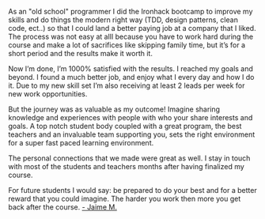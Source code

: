   

As an "old school" programmer I did the Ironhack bootcamp to improve my skills
and do things the modern right way (TDD, design patterns, clean code, ect..)
so that I could land a better paying job at a company that I liked. The
process was not easy at allI because you have to work hard during the course
and make a lot of sacrifices like skipping family time, but it’s for a short
period and the results make it worth it.

  

Now I’m done, I’m 1000% satisfied with the results. I reached my goals and
beyond. I found a much better job, and enjoy what I every day and how I do it.
Due to my new skill set I’m also receiving at least 2 leads per week for new
work opportunities.

  

But the journey was as valuable as my outcome! Imagine sharing knowledge and
experiences with people with who your share interests and goals. A top notch
student body coupled with a great program, the best teachers and an invaluable
team supporting you, sets the right environment for a super fast paced
learning environment.

  

The personal connections that we made were great as well. I stay in touch with
most of the students and teachers months after having finalized my course.

  

For future students I would say: be prepared to do your best and for a better
reward that you could imagine. The harder you work then more you get back
after the course. [\- Jaime M.](http://jaimemmp.com)

